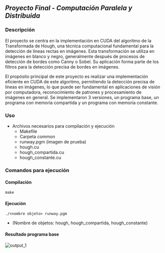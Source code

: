 ## *Proyecto Final - Computación Paralela y Distribuida*

### Descripción

El proyecto se centra en la implementación en CUDA del algoritmo de la Transformada de Hough, una técnica computacional fundamental para la detección de líneas rectas en imágenes. Esta transformación se utiliza en imágenes en blanco y negro, generalmente después de procesos de detección de bordes como Canny o Sobel. Su aplicación forma parte de los filtros para la detección precisa de bordes en imágenes. 

El propósito principal de este proyecto es realizar una implementación eficiente en CUDA de este algoritmo, permitiendo la detección precisa de líneas en imágenes, lo que puede ser fundamental en aplicaciones de visión por computadora, reconocimiento de patrones y procesamiento de imágenes en general. Se implementaron 3 versiones, un programa base, un programa con memoria compartida y un programa con memoria constante.

### Uso
- Archivos necesarios para compilación y ejecución
    - Makefile
    - Carpeta common
    - runway.pgm (imagen de prueba)
    - hough.cu
    - hough_compartida.cu
    - hough_constante.cu

### Comandos para ejecución
#### Compilación
```
make
```
#### Ejecución
```
./<nombre objeto> runway.pgm
```
- (Nombre de objetos: hough, hough_compartida, hough_constante)

#### Resultado programa base
![output_1](https://github.com/andreadelou/Proyecto3-Paralela/assets/60325784/599ba4b3-7c44-4ef4-8077-a32c399ac564)
